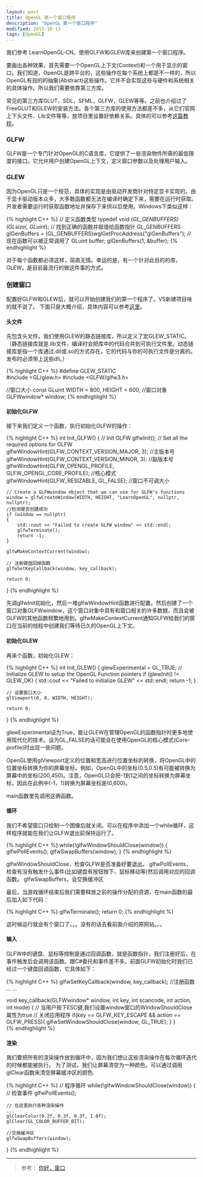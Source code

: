 ```yaml
---
layout: post
title: OpenGL 第一个窗口程序
description: "OpenGL 第一个窗口程序"
modified: 2015-10-13
tags: [OpenGL]
---
```


我们参考 LearnOpenGL-CN，使用GLFW和GLEW库来创建第一个窗口程序。
 
要画出各种效果，首先需要一个OpenGL上下文(Context)和一个用于显示的窗口。我们知道，OpenGL是跨平台的，这些操作在每个系统上都是不一样的，所以OpenGL有目的的抽象(Abstract)这些操作。它并不会实现这些与硬件和系统相关的具体操作。所以我们需要依靠第三方库。
 
常见的第三方库GLUT，SDL，SFML，GLFW，GLEW等等。之前也介绍过了FreeGLUT和GLEW的安装方法。各个第三方库的使用方法都差不多，从它们官网上下头文件、Lib文件等等，放项目里设置好依赖关系。具体的可以参考[这篇教程](http://learnopengl-cn.readthedocs.org/zh/latest/01%20Getting%20started/02%20Creating%20a%20window/)。
 
### GLFW
GLFW是一个专门针对OpenGL的C语言库，它提供了一些渲染物件所需的最低限度的接口。它允许用户创建OpenGL上下文，定义窗口参数以及处理用户输入。
 
### GLEW
因为OpenGL只是一个规范，具体的实现是由驱动开发商针对特定显卡实现的。由于显卡驱动版本众多，大多数函数都无法在编译时确定下来，需要在运行时获取。开发者需要运行时获取函数地址并保存下来供以后使用。Windows下类似这样：

{% highlight C++ %}
// 定义函数类型
typedef void (*GL_GENBUFFERS) (GLsizei, GLuint*);
// 找到正确的函数并赋值给函数指针
GL_GENBUFFERS glGenBuffers  = (GL_GENBUFFERS)wglGetProcAddress("glGenBuffers");
// 现在函数可以被正常调用了
GLuint buffer;
glGenBuffers(1, &buffer);
{% endhighlight %}

对于每个函数都必须这样，简直无情。幸运的是，有一个针对此目的的库，GLEW，是目前最流行的做这件事的方式。
 
### 创建窗口
配置好GLFW和GLEW后，就可以开始创建我们的第一个程序了。VS新建项目啥的就不说了。
下面只是大概介绍，具体内容可以参考[这里](http://learnopengl-cn.readthedocs.org/zh/latest/01%20Getting%20started/03%20Hello%20Window/)。
 
#### 头文件
先包含头文件。我们使用GLEW的静态链接库，所以定义了宏GLEW_STATIC。
（静态链接库就是.lib文件，编译时会把库中的代码合并到可执行文件里。动态链接库是指一个库通过.dll或.so的方式存在，它的代码与你的可执行文件是分离的。发布时必须带上这些dll。）

{% highlight C++ %}
#define GLEW_STATIC  
#include <GL/glew.h>
#include <GLFW/glfw3.h>

//窗口大小
const GLuint WIDTH = 800, HEIGHT = 600;
//窗口对象
GLFWwindow* window;
{% endhighlight %}

#### 初始化GLFW
  接下来我们定义一个函数，执行初始化GLFW的操作：
  
{% highlight C++ %}
int Init_GLFW()
{
    // Init GLFW
    glfwInit();
    // Set all the required options for GLFW
    glfwWindowHint(GLFW_CONTEXT_VERSION_MAJOR, 3); //主版本号
    glfwWindowHint(GLFW_CONTEXT_VERSION_MINOR, 3); //副版本号
    glfwWindowHint(GLFW_OPENGL_PROFILE, GLFW_OPENGL_CORE_PROFILE); //核心模式
    glfwWindowHint(GLFW_RESIZABLE, GL_FALSE); //窗口不可调大小

    // Create a GLFWwindow object that we can use for GLFW's functions
    window = glfwCreateWindow(WIDTH, HEIGHT, "LearnOpenGL", nullptr, nullptr);
    //检测是否创建成功
    if (window == nullptr)
    {
        std::cout << "Failed to create GLFW window" << std::endl;
        glfwTerminate();
        return -1;
    }
    
    glfwMakeContextCurrent(window);

    // 注册键盘回掉函数
    glfwSetKeyCallback(window, key_callback);

    return 0;
}
{% endhighlight %}

先调glfwInit初始化，然后一堆glfwWindowHint函数进行配置。然后创建了一个窗口对象GLFWwindow，这个窗口对象中具有和窗口相关的许多数据，而且会被GLFW的其他函数频繁地用到。glfwMakeContextCurrent通知GLFW给我们的窗口在当前的线程中创建我们等待已久的OpenGL上下文。
 
#### 初始化GLEW
再来个函数，初始化GLEW：

{% highlight C++ %}
int Init_GLEW()
{
    glewExperimental = GL_TRUE;
    // Initialize GLEW to setup the OpenGL Function pointers
    if (glewInit() != GLEW_OK)
    {
        std::cout << "Failed to initialize GLEW" << std::endl;
        return -1;
    }

    // 设置窗口大小
    glViewport(0, 0, WIDTH, HEIGHT);

    return 0;
}
{% endhighlight %}

glewExperimental设为True，能让GLEW在管理OpenGL的函数指针时更多地使用现代化的技术。设为GL_FALSE的话可能会在使用OpenGL的核心模式(Core-profile)时出现一些问题。

OpenGL使用glViewport定义的位置和宽高进行位置坐标的转换，将OpenGL中的位置坐标转换为你的屏幕坐标。例如，OpenGL中的坐标(0.5,0.5)有可能被转换为屏幕中的坐标(200,450)。注意，OpenGL只会把-1到1之间的坐标转换为屏幕坐标，因此在此例中(-1，1)转换为屏幕坐标是(0,600)。

main函数里先调用这俩函数。

#### 循环
我们不希望窗口只绘制一个图像后就关闭。可以在程序中添加一个while循环，这样程序就能在我们让GLFW退出前保持运行了。

{% highlight C++ %}
while(!glfwWindowShouldClose(window))
{
    glfwPollEvents();
    glfwSwapBuffers(window);
}
{% endhighlight %}

glfwWindowShouldClose，检查GLFW是否准备好要退出。
glfwPollEvents， 检查有没有触发什么事件(比如键盘有按钮按下、鼠标移动等)然后调用对应的回调函数。
glfwSwapBuffers，会交换缓冲区

最后，当游戏循环结束后我们需要释放之前的操作分配的资源，在main函数的最后加入如下代码：

{% highlight C++ %}
glfwTerminate();
return 0;
{% endhighlight %}

这时候运行就会有个窗口了。。。没有的话去看前面介绍的原网站。。。
 
#### 输入
GLFW中的键盘、鼠标等控制是通过回调函数，就是函数指针，我们注册好后，在事件触发后会调用该函数。跟C#委托和事件差不多。前面GLFW初始化时我们已经过一个键盘回调函数，它具体如下：

{% highlight C++ %}
glfwSetKeyCallback(window, key_callback);  //注册函数
...
...

void key_callback(GLFWwindow* window, int key, int scancode, int action, int mode)
{
    // 当用户按下ESC键,我们设置window窗口的WindowShouldClose属性为true
    // 关闭应用程序
    if(key == GLFW_KEY_ESCAPE && action == GLFW_PRESS){
        glfwSetWindowShouldClose(window, GL_TRUE);
    }
}    
{% endhighlight %}

#### 渲染
我们要把所有的渲染操作放到循环中，因为我们想让这些渲染操作在每次循环迭代的时候都能被执行。
为了测试，我们让屏幕清空为一种颜色。可以通过调用glClear函数来清空屏幕缓冲区的颜色.

{% highlight C++ %}
// 程序循环
while(!glfwWindowShouldClose(window))
{
    // 检查事件
    glfwPollEvents();
 
    // 在这里执行各种渲染操作
    ...
    glClearColor(0.2f, 0.3f, 0.3f, 1.0f);
    glClear(GL_COLOR_BUFFER_BIT);
 
    //交换缓冲区
    glfwSwapBuffers(window);
}
{% endhighlight %}

---
> 参考：
[你好，窗口](http://learnopengl-cn.readthedocs.org/zh/latest/01%20Getting%20started/03%20Hello%20Window/)